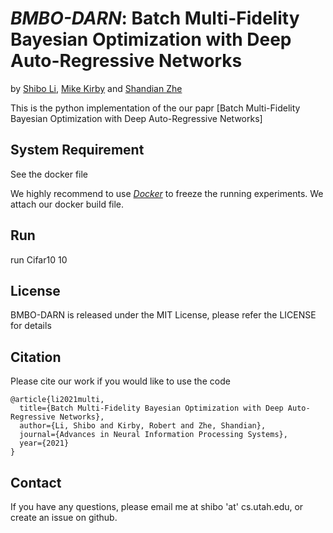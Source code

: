 # *BMBO-DARN*: Batch Multi-Fidelity Bayesian Optimization with Deep Auto-Regressive Networks

by [Shibo Li](https://imshibo.com), [Mike Kirby](https://www.cs.utah.edu/~kirby/) and [Shandian Zhe](https://www.cs.utah.edu/~zhe/)

This is the python implementation of the our papr [Batch Multi-Fidelity Bayesian Optimization with Deep Auto-Regressive Networks]

## System Requirement
See the docker file

We highly recommend to use [_Docker_](https://www.docker.com/) to freeze the running experiments. We attach our docker build file.

## Run
run Cifar10 10

## License
BMBO-DARN is released under the MIT License, please refer the LICENSE for details

## Citation
Please cite our work if you would like to use the code

```
@article{li2021multi,
  title={Batch Multi-Fidelity Bayesian Optimization with Deep Auto-Regressive Networks},
  author={Li, Shibo and Kirby, Robert and Zhe, Shandian},
  journal={Advances in Neural Information Processing Systems},
  year={2021}
}

```

## Contact
If you have any questions, please email me at shibo 'at' cs.utah.edu, or create an issue on github. 




